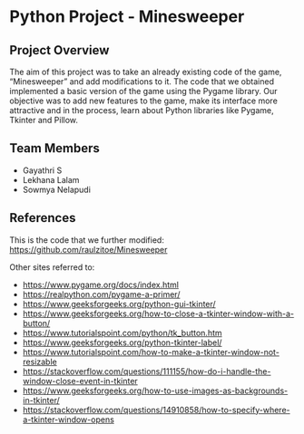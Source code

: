 # Python Project - Minesweeper
## Project Overview
The aim of this project was to take an already existing code of the game, “Minesweeper” and add modifications to it. The code that we obtained implemented a basic version of the game using the Pygame library. Our objective was to add new features to the game, make its interface more attractive and in the process, learn about Python libraries like Pygame, Tkinter and Pillow. 
## Team Members
* Gayathri S
* Lekhana Lalam 
* Sowmya Nelapudi 
## References
This is the code that we further modified:
https://github.com/raulzitoe/Minesweeper

Other sites referred to:
* https://www.pygame.org/docs/index.html
* https://realpython.com/pygame-a-primer/
* https://www.geeksforgeeks.org/python-gui-tkinter/
* https://www.geeksforgeeks.org/how-to-close-a-tkinter-window-with-a-button/
* https://www.tutorialspoint.com/python/tk_button.htm
* https://www.geeksforgeeks.org/python-tkinter-label/
* https://www.tutorialspoint.com/how-to-make-a-tkinter-window-not-resizable
* https://stackoverflow.com/questions/111155/how-do-i-handle-the-window-close-event-in-tkinter
* https://www.geeksforgeeks.org/how-to-use-images-as-backgrounds-in-tkinter/
* https://stackoverflow.com/questions/14910858/how-to-specify-where-a-tkinter-window-opens
